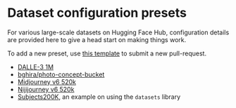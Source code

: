 # Dataset configuration presets

For various large-scale datasets on Hugging Face Hub, configuration details are provided here to give a head start on making things work.

To add a new preset, use [this template](/documentation/data_presets/preset.md) to submit a new pull-request.

- [DALLE-3 1M](/documentation/data_presets/preset_dalle3.md)
- [bghira/photo-concept-bucket](/documentation/data_presets/preset_pexels.md)
- [Midjourney v6 520k](/documentation/data_presets/preset_midjourney.md)
- [Nijijourney v6 520k](/documentation/data_presets/preset_nijijourney.md)
- [Subjects200K](/documentation/data_presets/preset_subjects200k.md), an example on using the `datasets` library
